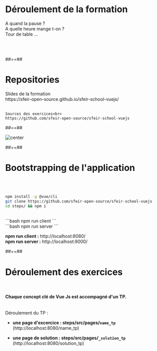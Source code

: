 # Déroulement de la formation
<p class="full-center">
A quand la pause ? <br>
A quelle heure mange t-on ? <br>
Tour de table ...
</p>
<br><br>

##==##

# Repositories
<p class="full-center">
    Slides de la formation<br>
    https://sfeir-open-source.github.io/sfeir-school-vuejs/<br><br>

    Sources des exercices<br>
    https://github.com/sfeir-open-source/sfeir-school-vuejs
</p>

##==##

<img alt="center" src="assets/images/school/basics/sfeir_people.png">

##==##

# Bootstrapping de l'application
<br><br>

```bash
npm install -g @vue/cli
git clone https://github.com/sfeir-open-source/sfeir-school-vuejs
cd steps/ && npm i
```
<br>
```bash
npm run client
```
<br>
```bash
npm run server
```
<br>
<p class="center">
<span><strong>npm run client :</strong></span>
<span> http://localhost:8080/<span>
<br>
<span><strong>npm run server :</strong></span>
<span> http://localhost:9000/</span>
</p>

##==##

# Déroulement des exercices
<br><br>
<span><strong>Chaque concept clé de Vue Js est accompagné d'un TP.</strong></span>
<br><br><br>
Déroulement du TP :
 - <strong>une page d'excercice : steps/src/pages/`name_tp`</strong> (http://localhost:8080/name_tp)

 - <strong>une page de solution : steps/src/pages/`_solution_tp`</strong>  (http://localhost:8080/solution_tp)
